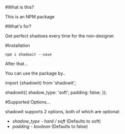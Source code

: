 #What is this?

This is an NPM package

#What's for?

Get perfect shadows every time for the non-designer.

#Installation

`npm i shadowit --save`

After that...

You can use the package by..

import {shadowit} from 'shadowit';

shadowit({
    shadow_type: 'soft';
    padding: false;
});

#Supported Options...

shadowit supports 2 options, both of which are optional:

*  *shadow_type* -  _hard / soft_ (Defaults to soft)
*  *padding* - _boolean_ (Defaults to false)
